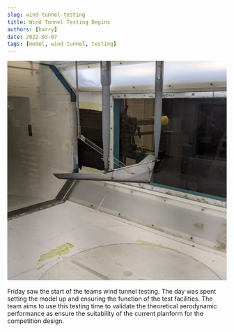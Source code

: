 ```yaml
---
slug: wind-tunnel-testing
title: Wind Tunnel Testing Begins 
authors: [harry]
date: 2022-03-07
tags: [model, wind tunnel, testing]
---
```


![](./images/tunnel_test.jpg)

Friday saw the start of the teams wind tunnel testing. The day was spent setting the model up and ensuring the function of the test facilities. The team aims to use this testing time to validate the theoretical aerodynamic performance as ensure the suitability of the current planform for the competition design.